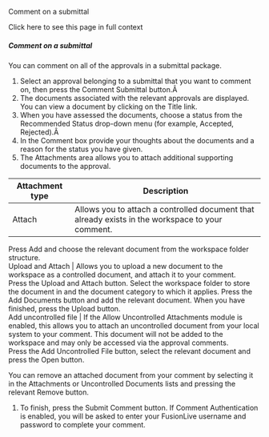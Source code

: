 Comment on a submittal

Click here to see this page in full context

#####  Comment on a submittal

You can comment on all of the approvals in a submittal package.

  1. Select an approval belonging to a submittal that you want to comment on, then press the Comment Submittal button.Â 
  2. The documents associated with the relevant approvals are displayed. You can view a document by clicking on the Title link. 
  3. When you have assessed the documents, choose a status from the Recommended Status drop-down menu (for example, Accepted, Rejected).Â 
  4. In the Comment box provide your thoughts about the documents and a reason for the status you have given. 
  5. The Attachments area allows you to attach additional supporting documents to the approval. 

Attachment type  |  Description   
---|---  
Attach  |  Allows you to attach a controlled document that already exists in the workspace to your comment.   
Press Add and choose the relevant document from the workspace folder
structure.  
Upload and Attach  |  Allows you to upload a new document to the workspace as a controlled document, and attach it to your comment.   
Press the Upload and Attach button. Select the workspace folder to store the
document in and the document category to which it applies. Press the Add
Documents button and add the relevant document. When you have finished, press
the Upload button.  
Add uncontrolled file  |  If the Allow Uncontrolled Attachments module is enabled, this allows you to attach an uncontrolled document from your local system to your comment. This document will not be added to the workspace and may only be accessed via the approval comments.   
Press the Add Uncontrolled File button, select the relevant document and press
the Open button.  
  
You can remove an attached document from your comment by selecting it in the
Attachments or Uncontrolled Documents lists and pressing the relevant Remove
button.

  1. To finish, press the Submit Comment button. If Comment Authentication is enabled, you will be asked to enter your FusionLive username and password to complete your comment. 

